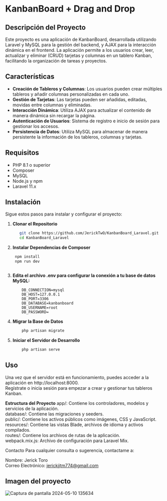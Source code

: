 # KanbanBoard + Drag and Drop
## Descripción del Proyecto

Este proyecto es una aplicación de KanbanBoard, desarrollada utilizando Laravel y MySQL para la gestión del backend, y AJAX para la interacción dinámica en el frontend. La aplicación permite a los usuarios crear, leer, actualizar y eliminar (CRUD) tarjetas y columnas en un tablero Kanban, facilitando la organización de tareas y proyectos.

## Características

- **Creación de Tableros y Columnas**: Los usuarios pueden crear múltiples tableros y añadir columnas personalizadas en cada uno.
- **Gestión de Tarjetas**: Las tarjetas pueden ser añadidas, editadas, movidas entre columnas y eliminadas.
- **Interacción Dinámica**: Utiliza AJAX para actualizar el contenido de manera dinámica sin recargar la página.
- **Autenticación de Usuarios**: Sistema de registro e inicio de sesión para gestionar los accesos.
- **Persistencia de Datos**: Utiliza MySQL para almacenar de manera persistente la información de los tableros, columnas y tarjetas.

## Requisitos

- PHP 8.1 o superior
- Composer
- MySQL
- Node.js y npm
- Laravel 11.x

## Instalación

Sigue estos pasos para instalar y configurar el proyecto:

1. **Clonar el Repositorio**

    ```bash
       git clone https://github.com/JerickTwO/KanbanBoard_Laravel.git
       cd KanbanBoard_Laravel
   
2. **Instalar Dependencias de Composer**

   ```bash
    npm install
    npm run dev



3. **Edita el archivo .env para configurar la conexión a tu base de datos MySQL:**

    ```plaintext
        DB_CONNECTION=mysql
        DB_HOST=127.0.0.1
        DB_PORT=3306
        DB_DATABASE=kanbanboard
        DB_USERNAME=root
        DB_PASSWORD=
    
4. **Migrar la Base de Datos**

    ```bash
        php artisan migrate

5. **Iniciar el Servidor de Desarrollo**

    ```bash
        php artisan serve
## Uso
Una vez que el servidor está en funcionamiento, puedes acceder a la aplicación en http://localhost:8000. 
<br>Regístrate o inicia sesión para empezar a crear y gestionar tus tableros Kanban.

**Estructura del Proyecto**
app/: Contiene los controladores, modelos y servicios de la aplicación.<br>
database/: Contiene las migraciones y seeders.<br>
public/: Contiene los activos públicos como imágenes, CSS y JavaScript.<br>
resources/: Contiene las vistas Blade, archivos de idioma y activos compilados.<br>
routes/: Contiene los archivos de rutas de la aplicación.<br>
webpack.mix.js: Archivo de configuración para Laravel Mix.<br>

<!--
**Contribuciones**
Las contribuciones son bienvenidas. Por favor, sigue estos pasos para contribuir:

**Haz un fork del repositorio.**
Crea una rama con tu nueva característica (git checkout -b feature/nueva-caracteristica).
Realiza tus cambios y commitea (git commit -am 'Añadir nueva característica').
Sube tus cambios a la rama (git push origin feature/nueva-caracteristica).
-->
Contacto
Para cualquier consulta o sugerencia, contactame a:

Nombre: Jerick Toro<br>
Correo Electrónico: jerickjjtm774@gmail.com

## Imagen del proyecto
![Captura de pantalla 2024-05-10 135634](https://github.com/JerickTwO/KanbanBoard_Laravel/assets/137414207/20c08ff4-5f1f-4f98-9175-3494c60fd7c2)
